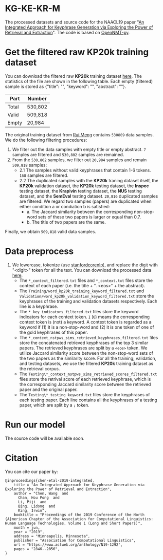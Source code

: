 # KG-KE-KR-M
The processed datasets and source code for the NAACL19 paper "[An Integrated Approach for Keyphrase Generation via Exploring the Power of Retrieval and Extraction](https://arxiv.org/pdf/1904.03454.pdf)". The code is based on [OpenNMT-py](https://github.com/OpenNMT/OpenNMT-py).
# Get the filtered raw KP20k training dataset
You can download the filtered raw **KP20k** training dataset [here](https://www.dropbox.com/s/kozr13nmw6cvb2q/kp20k_training_filtered.zip?dl=1). The statistics of the file are shown in the following table. Each empty (filtered) sample is stored as {"title": "", "keyword": "", "abstract": ""}.

Part | Number
--- | ---
Total | 530,802
Valid | 509,818
Empty | 20,984

The original training dataset from [Rui Meng](https://github.com/memray/seq2seq-keyphrase) contains `530809` data samples. We do the following filtering procedures:

1. We filter out the data samples with empty title or empty abstract. `7` samples are filtered and `530,802` samples are remained.
2. From the `530,802` samples, we filter out `20,984` samples and remain `509,818` samples:
    - 2.1 The samples without valid keyphrases that contain 1-6 tokens. `168` samples are filtered.
    - 2.2 The duplicated samples with the **KP20k** traning dataset itself, the **KP20k** validation dataset, the **KP20k** testing dataset, the **Inspec** testing dataset, the **Krapivin** testing dataset, the **NUS** testing dataset, and the **SemEval** testing dataset. `20,816` duplicated samples are filtered. We regard two samples (papers) are duplicated when either condition a or condiation b is satisfied:
       - a. The Jaccard similarity between the corresponding non-stop-word sets of these two papers is larger or equal than 0.7.
       - b. The title of two papers are the same.

Finally, we obtain `509,818` valid data samples.
# Data preprocess
1. We lowercase, tokenize (use [stanfordcorenlp](https://github.com/Lynten/stanford-corenlp)), and replace the digit with "\<digit\>" token for all the text. You can download the processed data [here](https://www.dropbox.com/s/lgeza7owhn9dwtu/Processed_data_for_onmt.zip?dl=1).
   - The `*_context_filtered.txt` files and `*_context.txt` files store the context of each paper (i.e. the title + ". \<eos\>" + the abstract).
   - The `Training/word_kp20k_training_keyword_filtered.txt` and `Validation/word_kp20k_validation_keyword_filtered.txt` store the keyphrases of the training and validation datasets respectively. Each line is a keyphrase.
   - The `*_key_indicators_filtered.txt` files store the keyword indicators for each context token. `I` (`O`) means the corresponding context token is (not) a keyword. A context token is regarded as a keyword if (1) it is a non-stop-word and (2) it is one token of one of the gold keyphrases of this paper. 
   - The `*_context_nstpws_sims_retrieved_keyphrases_filtered.txt` files store the concatenated retrieved keyphrases of the top 3 similar papers. The retrieved keyphrases are split by a `<eos>` token. We utilize Jaccard similarity score between the non-stop-word sets of the two papers as the similarity score. For all the training, validation, and testing datasets, we use the filtered **KP20k** training dataset as the retrieval corpus.
   - The `Testing\*_context_nstpws_sims_retrieved_scores_filtered.txt` files store the retrival score of each retrieved keyphrase, which is the corresponding Jaccard similarity score between the retrieved paper and the original paper.
   - The `Testing\*_testing_keyword.txt` files store the keyphrases of each testing paper. Each line contains all the keyphrases of a testing paper, which are split by a `;` token.
# Run our model
The source code will be available soon.
# Citation
You can cite our paper by:
```
@inproceedings{chen-etal-2019-integrated,
    title = "An Integrated Approach for Keyphrase Generation via Exploring the Power of Retrieval and Extraction",
    author = "Chen, Wang  and
      Chan, Hou Pong  and
      Li, Piji  and
      Bing, Lidong  and
      King, Irwin",
    booktitle = "Proceedings of the 2019 Conference of the North {A}merican Chapter of the Association for Computational Linguistics: Human Language Technologies, Volume 1 (Long and Short Papers)",
    month = jun,
    year = "2019",
    address = "Minneapolis, Minnesota",
    publisher = "Association for Computational Linguistics",
    url = "https://www.aclweb.org/anthology/N19-1292",
    pages = "2846--2856",
}
```
